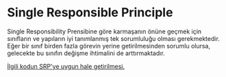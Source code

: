 # Single Responsible Principle
Single Responsibility Prensibine göre karmaşanın önüne geçmek için sınıfların ve yapıların iyi tanımlanmış tek sorumluluğu olması gerekmektedir. Eğer bir sınıf birden fazla görevin yerine getirilmesinden sorumlu olursa, gelecekte bu sınıfın değişme ihtimalini de arttırmaktadır. 

[İlgili kodun SRP'ye uygun hale getirilmesi.](https://github.com/omereryilmaz/SOLIDPrinciplesInCSharp/commit/6b7b171ae33556a0c992d68e29b8b47eb86e812c#diff-79113957595f3e560b1d7e372b731bc5c4c13b71c51e6fc494cd5a8ac2225b1d)